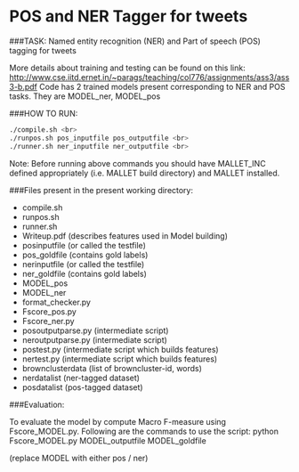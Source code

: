 # POS and NER Tagger for tweets
###TASK: Named entity recognition (NER) and Part of speech (POS) tagging for tweets

More details about training and testing can be found on this link: http://www.cse.iitd.ernet.in/~parags/teaching/col776/assignments/ass3/ass3-b.pdf 
Code has 2 trained models present corresponding to NER and POS tasks. They are MODEL_ner, MODEL_pos

###HOW TO RUN:
```bash
./compile.sh <br>
./runpos.sh pos_inputfile pos_outputfile <br>
./runner.sh ner_inputfile ner_outputfile <br>
```

Note: Before running above commands you should have MALLET_INC defined appropriately (i.e. MALLET build directory) and MALLET installed.


###Files present in the present working directory:
* compile.sh
* runpos.sh
* runner.sh
* Writeup.pdf (describes features used in Model building)
* posinputfile (or called the testfile)
* pos_goldfile (contains gold labels)
* nerinputfile (or called the testfile)
* ner_goldfile (contains gold labels)
* MODEL_pos
* MODEL_ner
* format_checker.py
* Fscore_pos.py
* Fscore_ner.py
* posoutputparse.py (intermediate script)
* neroutputparse.py (intermediate script)
* postest.py (intermediate script which builds features)
* nertest.py (intermediate script which builds features)
* brownclusterdata (list of browncluster-id, words)
* nerdatalist (ner-tagged dataset)
* posdatalist (pos-tagged dataset)


###Evaluation:

To evaluate the model by compute Macro F-measure using Fscore_MODEL.py. Following are the commands to use the script:
python Fscore_MODEL.py MODEL_outputfile MODEL_goldfile

(replace MODEL with either pos / ner)











